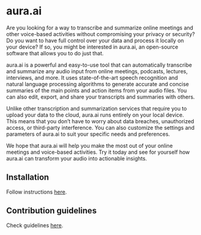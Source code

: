 # aura.ai

Are you looking for a way to transcribe and summarize online meetings and other voice-based activities without compromising your privacy or security? Do you want to have full control over your data and process it locally on your device? If so, you might be interested in aura.ai, an open-source software that allows you to do just that.

aura.ai is a powerful and easy-to-use tool that can automatically transcribe and summarize any audio input from online meetings, podcasts, lectures, interviews, and more. It uses state-of-the-art speech recognition and natural language processing algorithms to generate accurate and concise summaries of the main points and action items from your audio files. You can also edit, export, and share your transcripts and summaries with others.

Unlike other transcription and summarization services that require you to upload your data to the cloud, aura.ai runs entirely on your local device. This means that you don’t have to worry about data breaches, unauthorized access, or third-party interference. You can also customize the settings and parameters of aura.ai to suit your specific needs and preferences.

We hope that aura.ai will help you make the most out of your online meetings and voice-based activities. Try it today and see for yourself how aura.ai can transform your audio into actionable insights.

## Installation

Follow instructions [here](docs/INSTALL.md).

## Contribution guidelines

Check guidelines [here](docs/CONTRIBUTING.md).

